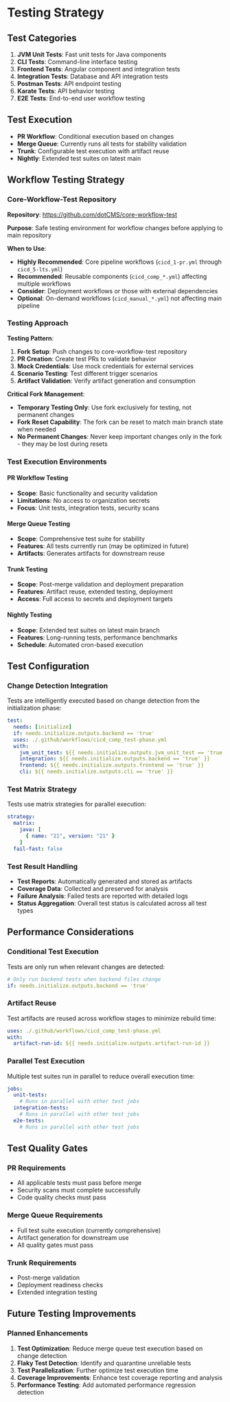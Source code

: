 # Testing Strategy

## Test Categories

1. **JVM Unit Tests**: Fast unit tests for Java components
2. **CLI Tests**: Command-line interface testing
3. **Frontend Tests**: Angular component and integration tests
4. **Integration Tests**: Database and API integration tests
5. **Postman Tests**: API endpoint testing
6. **Karate Tests**: API behavior testing
7. **E2E Tests**: End-to-end user workflow testing

## Test Execution

- **PR Workflow**: Conditional execution based on changes
- **Merge Queue**: Currently runs all tests for stability validation
- **Trunk**: Configurable test execution with artifact reuse
- **Nightly**: Extended test suites on latest main

## Workflow Testing Strategy

### Core-Workflow-Test Repository

**Repository**: https://github.com/dotCMS/core-workflow-test

**Purpose**: Safe testing environment for workflow changes before applying to main repository

**When to Use**:
- **Highly Recommended**: Core pipeline workflows (`cicd_1-pr.yml` through `cicd_5-lts.yml`)
- **Recommended**: Reusable components (`cicd_comp_*.yml`) affecting multiple workflows
- **Consider**: Deployment workflows or those with external dependencies
- **Optional**: On-demand workflows (`cicd_manual_*.yml`) not affecting main pipeline

### Testing Approach

**Testing Pattern**:
1. **Fork Setup**: Push changes to core-workflow-test repository
2. **PR Creation**: Create test PRs to validate behavior
3. **Mock Credentials**: Use mock credentials for external services
4. **Scenario Testing**: Test different trigger scenarios
5. **Artifact Validation**: Verify artifact generation and consumption

**Critical Fork Management**:
- **Temporary Testing Only**: Use fork exclusively for testing, not permanent changes
- **Fork Reset Capability**: The fork can be reset to match main branch state when needed
- **No Permanent Changes**: Never keep important changes only in the fork - they may be lost during resets

### Test Execution Environments

#### PR Workflow Testing
- **Scope**: Basic functionality and security validation
- **Limitations**: No access to organization secrets
- **Focus**: Unit tests, integration tests, security scans

#### Merge Queue Testing
- **Scope**: Comprehensive test suite for stability
- **Features**: All tests currently run (may be optimized in future)
- **Artifacts**: Generates artifacts for downstream reuse

#### Trunk Testing
- **Scope**: Post-merge validation and deployment preparation
- **Features**: Artifact reuse, extended testing, deployment
- **Access**: Full access to secrets and deployment targets

#### Nightly Testing
- **Scope**: Extended test suites on latest main branch
- **Features**: Long-running tests, performance benchmarks
- **Schedule**: Automated cron-based execution

## Test Configuration

### Change Detection Integration

Tests are intelligently executed based on change detection from the initialization phase:

```yaml
test:
  needs: [initialize]
  if: needs.initialize.outputs.backend == 'true'
  uses: ./.github/workflows/cicd_comp_test-phase.yml
  with:
    jvm_unit_test: ${{ needs.initialize.outputs.jvm_unit_test == 'true' }}
    integration: ${{ needs.initialize.outputs.backend == 'true' }}
    frontend: ${{ needs.initialize.outputs.frontend == 'true' }}
    cli: ${{ needs.initialize.outputs.cli == 'true' }}
```

### Test Matrix Strategy

Tests use matrix strategies for parallel execution:

```yaml
strategy:
  matrix:
    java: [
      { name: "21", version: "21" }
    ]
  fail-fast: false
```

### Test Result Handling

- **Test Reports**: Automatically generated and stored as artifacts
- **Coverage Data**: Collected and preserved for analysis
- **Failure Analysis**: Failed tests are reported with detailed logs
- **Status Aggregation**: Overall test status is calculated across all test types

## Performance Considerations

### Conditional Test Execution

Tests are only run when relevant changes are detected:

```yaml
# Only run backend tests when backend files change
if: needs.initialize.outputs.backend == 'true'
```

### Artifact Reuse

Test artifacts are reused across workflow stages to minimize rebuild time:

```yaml
uses: ./.github/workflows/cicd_comp_test-phase.yml
with:
  artifact-run-id: ${{ needs.initialize.outputs.artifact-run-id }}
```

### Parallel Test Execution

Multiple test suites run in parallel to reduce overall execution time:

```yaml
jobs:
  unit-tests:
    # Runs in parallel with other test jobs
  integration-tests:
    # Runs in parallel with other test jobs
  e2e-tests:
    # Runs in parallel with other test jobs
```

## Test Quality Gates

### PR Requirements

- All applicable tests must pass before merge
- Security scans must complete successfully
- Code quality checks must pass

### Merge Queue Requirements

- Full test suite execution (currently comprehensive)
- Artifact generation for downstream use
- All quality gates must pass

### Trunk Requirements

- Post-merge validation
- Deployment readiness checks
- Extended integration testing

## Future Testing Improvements

### Planned Enhancements

1. **Test Optimization**: Reduce merge queue test execution based on change detection
2. **Flaky Test Detection**: Identify and quarantine unreliable tests
3. **Test Parallelization**: Further optimize test execution time
4. **Coverage Improvements**: Enhance test coverage reporting and analysis
5. **Performance Testing**: Add automated performance regression detection